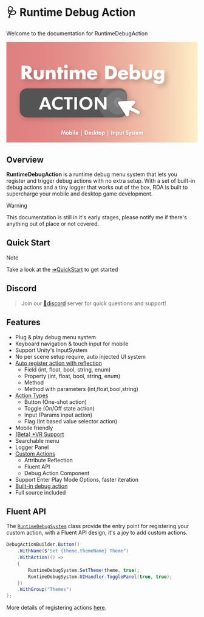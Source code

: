 # 🩺 Runtime Debug Action
Welcome to the documentation for RuntimeDebugAction

![](images/2020-12-02-16-28-04.png)

## Overview
**RuntimeDebugAction** is a runtime debug menu system that lets you register and trigger debug actions with no extra setup. With a set of built-in debug actions and a tiny logger that works out of the box, RDA is built to supercharge your mobile and desktop game development.

> [!WARNING]
> This documentation is still in it's early stages, please notify me if there's anything out of place or not covered.

## Quick Start

> [!NOTE]
> Take a look at the [➜QuickStart](manuals/QuickStart/index.md) to get started

## Discord

> Join our [💬discord](https://discord.com/invite/fHGsArj) server for quick questions and support!

## Features
- Plug & play debug menu system
- Keyboard navigation & touch input for mobile
- Support Unity's InputSystem
- No per scene setup require, auto injected UI system
- <a href="/manuals/CustomActions/index.html#attribute-reflection">Auto register action with reflection</a>
    - Field (int, float, bool, string, enum)
    - Property (int, float, bool, string, enum)
    - Method
    - Method with parameters (int,float,bool,string)
- <a href="/manuals/CustomActions/index.html#action-type">Action Types</a>
    - Button (One-shot action)
    - Toggle (On/Off state action)
    - Input (Params input action)
    - Flag (Int based value selector action)
- Mobile friendly
- <a href="/manuals/vr-setup.html">(Beta) *VR Support</a>
- Searchable menu
- Logger Panel
- <a href="/manuals/CustomActions/index.html">Custom Actions</a>
    - Attribute Reflection
    - Fluent API
    - Debug Action Component
- Support Enter Play Mode Options, faster iteration
- <a href="/manuals/default-actions.html">Built-in debug action </a>
- Full source included

## Fluent API
The [`RuntimeDebugSystem`](api/BennyKok.RuntimeDebug.Systems.RuntimeDebugSystem.yml) class provide the entry point for registering your custom action, with a Fluent API design, it's a joy to add custom actions. 

```csharp
DebugActionBuilder.Button()
    .WithName($"Set {theme.themeName} Theme")
    .WithAction(() =>
    {
        RuntimeDebugSystem.SetTheme(theme, true);
        RuntimeDebugSystem.UIHandler.TogglePanel(true, true);
    })
    .WithGroup("Themes")
);
```

More details of registering actions [here](~/manuals/CustomActions/index.md).